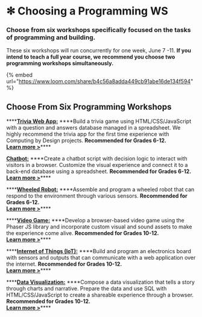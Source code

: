 # ✻ Choosing a Programming WS

### Choose from six workshops specifically focused on the tasks of programming and building.

These six workshops will run concurrently for one week, June 7 -11. **If you intend to teach a full year course, we recommend you choose two programming workshops simultaneously.** 

{% embed url="https://www.loom.com/share/b4c56a8adda449cb91abe16de134f594" %}

## Choose From Six Programming Workshops

\*\*\*\*[**Trivia Web App:**](trivia.md) ****Build a trivia game using HTML/CSS/JavaScript with a question and answers database managed in a spreadsheet. We highly recommend the trivia app for the first time experience with Computing by Design projects. **Recommended for Grades 6-12.**   
[**Learn more &gt;**](trivia.md)\*\*\*\*

[**Chatbot:**](chatbot.md) ****Create a chatbot script with decision logic to interact with visitors in a browser. Customize the visual experience and connect it to a back-end database using a spreadsheet. **Recommended for Grades 6-12.**   
[**Learn more &gt;**](chatbot.md)\*\*\*\*

\*\*\*\*[**Wheeled Robot:**](robot.md) ****Assemble and program a wheeled robot that can respond to the environment through various sensors. **Recommended for Grades 6-12.**   
[**Learn more &gt;**](robot.md)\*\*\*\*

\*\*\*\*[**Video Game:**](video-game.md) ****Develop a browser-based video game using the Phaser JS library and incorporate custom visual and sound assets to make the experience come alive. **Recommended for Grades 10-12.**   
[**Learn more &gt;**](video-game.md)\*\*\*\*

\*\*\*\*[**Internet of Things \(IoT\):**](iot.md) ****Build and program an electronics board with sensors and outputs that can communicate with a web application over the internet. **Recommended for Grades 10-12.**  
[**Learn more &gt;**](iot.md)\*\*\*\*

\*\*\*\*[**Data Visualization:**](dataviz.md) ****Compose a data visualization that tells a story through charts and narrative. Prepare the data and use SQL with HTML/CSS/JavaScript to create a shareable experience through a browser. **Recommended for Grades 10-12.**  
[**Learn more &gt;**](dataviz.md)\*\*\*\*

